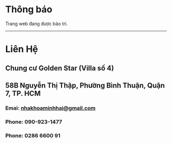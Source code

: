 # Thông báo

Trang web đang được bảo trì. <hr>

# Liên Hệ
## Chung cư Golden Star (Villa số 4)
## 58B Nguyễn Thị Thập, Phường Bình Thuận, Quận 7, TP. HCM

### Emai: nhakhoaminhhai@gmail.com
### Phone: 090-923-1477
### Phone: 0286 6600 91

